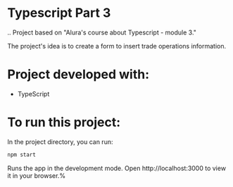 # Typescript Part 3
..
Project based on "Alura's course about Typescript - module 3."

The project's idea is to create a form to insert trade operations information.

# Project developed with:
- TypeScript

# To run this project:
In the project directory, you can run:
```bash
npm start
```
Runs the app in the development mode. Open http://localhost:3000 to view it in your browser.%
